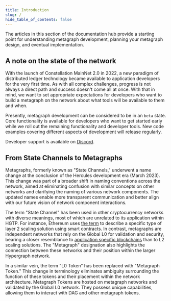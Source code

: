 ```yaml
---
title: Introduction
slug: /
hide_table_of_contents: false
---
```


<intro-end />

The articles in this section of the documentation hub provide a starting point for understanding metagraph development, planning your metagraph design, and eventual implementation. 

## A note on the state of the network
With the launch of Constellation MainNet 2.0 in 2022, a new paradigm of distributed ledger technology became available to application developers for the very first time. As with all complex challenges, progress is not always a direct path and success doesn't come all at once. With that in mind, we want to set appropriate expectations for developers who want to build a metagraph on the network about what tools will be available to them and when. 

Presently, metagraph development can be considered to be in an `beta` state. Core functionality is available for developers who want to get started early while we roll out the remaining functionality and developer tools. New code examples covering different aspects of development will release regularly. 

Developer support is available on [Discord](https://discord.gg/9PhXJKeAWC).

## From State Channels to Metagraphs
Metagraphs, formerly known as "State Channels," underwent a name change at the conclusion of the Hercules development era (March 2023). This change was part of a broader shift in naming conventions across the network, aimed at eliminating confusion with similar concepts on other networks and clarifying the naming of various network components. The updated names enable more transparent communication and better align with our future vision of network component interactions.

The term "State Channel" has been used in other cryptocurrency networks with diverse meanings, most of which are unrelated to its application within HGTP. For instance, Ethereum uses [the term](https://ethereum.org/en/developers/docs/scaling/state-channels/) to describe a specific type of layer 2 scaling solution using smart contracts. In contrast, metagraphs are independent networks that rely on the Global L0 for validation and security, bearing a closer resemblance to [application specific blockchains](https://blog.cosmos.network/why-application-specific-blockchains-make-sense-32f2073bfb37) than to L2 scaling solutions. The "Metagraph" designation also highlights the connection between these networks and their position within the larger Hypergraph network.

In a similar vein, the term "L0 Token" has been replaced with "Metagraph Token." This change in terminology eliminates ambiguity surrounding the function of these tokens and their placement within the network architecture. Metagraph Tokens are hosted on metagraph networks and validated by the Global L0 network. They possess unique capabilities, allowing them to interact with DAG and other metagraph tokens.
